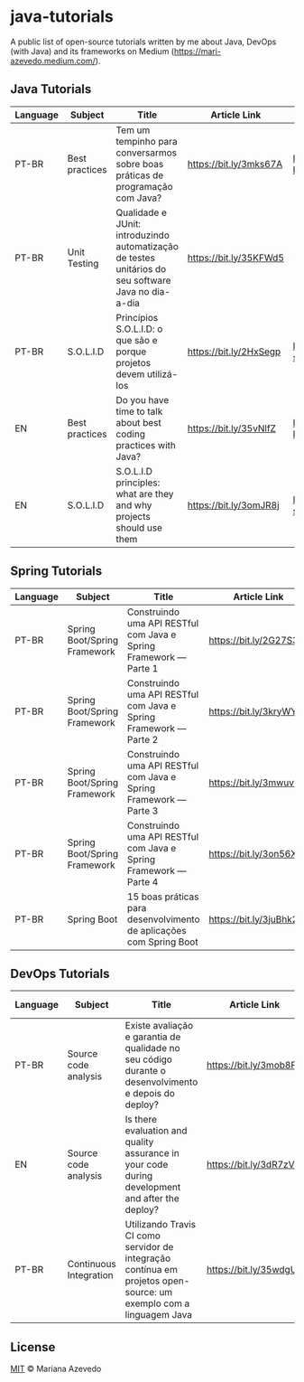 # java-tutorials
A public list of open-source tutorials written by me about Java, DevOps (with Java) and its frameworks on Medium (https://mari-azevedo.medium.com/).

## Java Tutorials 

| Language | Subject | Title | Article Link | Github Repo 
|--|--|--|--|--|
| PT-BR | Best practices | Tem um tempinho para conversarmos sobre boas práticas de programação com Java? | https://bit.ly/3mks67A | https://github.com/mariazevedo88/artigo-boas-praticas-medium |
| PT-BR | Unit Testing | Qualidade e JUnit: introduzindo automatização de testes unitários do seu software Java no dia-a-dia | https://bit.ly/35KFWd5 | - |
| PT-BR | S.O.L.I.D | Princípios S.O.L.I.D: o que são e porque projetos devem utilizá-los | https://bit.ly/2HxSegp | https://github.com/mariazevedo88/artigo-solid-medium |
| EN | Best practices | Do you have time to talk about best coding practices with Java? | https://bit.ly/35vNlfZ | https://github.com/mariazevedo88/artigo-boas-praticas-medium |
| EN | S.O.L.I.D | S.O.L.I.D principles: what are they and why projects should use them | https://bit.ly/3omJR8j | https://github.com/mariazevedo88/artigo-solid-medium |

## Spring Tutorials

| Language | Subject | Title | Article Link | Github Repo 
|--|--|--|--|--|
| PT-BR | Spring Boot/Spring Framework | Construindo uma API RESTful com Java e Spring Framework — Parte 1 | https://bit.ly/2G27S3e | https://github.com/mariazevedo88/financial-java-api |
| PT-BR | Spring Boot/Spring Framework | Construindo uma API RESTful com Java e Spring Framework — Parte 2 | https://bit.ly/3kryWYH | https://github.com/mariazevedo88/financial-java-api |
| PT-BR | Spring Boot/Spring Framework | Construindo uma API RESTful com Java e Spring Framework — Parte 3 | https://bit.ly/3mwuvMT | https://github.com/mariazevedo88/financial-java-api |
| PT-BR | Spring Boot/Spring Framework | Construindo uma API RESTful com Java e Spring Framework — Parte 4 | https://bit.ly/3on56Xx | https://github.com/mariazevedo88/financial-java-api |
| PT-BR | Spring Boot | 15 boas práticas para desenvolvimento de aplicações com Spring Boot | https://bit.ly/3juBhk2 | - |

## DevOps Tutorials 

| Language | Subject | Title | Article Link | Github Repo 
|--|--|--|--|--|
| PT-BR | Source code analysis | Existe avaliação e garantia de qualidade no seu código durante o desenvolvimento e depois do deploy? | https://bit.ly/3mob8Fl | - |
| EN | Source code analysis | Is there evaluation and quality assurance in your code during development and after the deploy? | https://bit.ly/3dR7zVm | - |
| PT-BR | Continuous Integration | Utilizando Travis CI como servidor de integração contínua em projetos open-source: um exemplo com a linguagem Java | https://bit.ly/35wdgUJ | - |

## License

[MIT](/license) &copy; Mariana Azevedo
